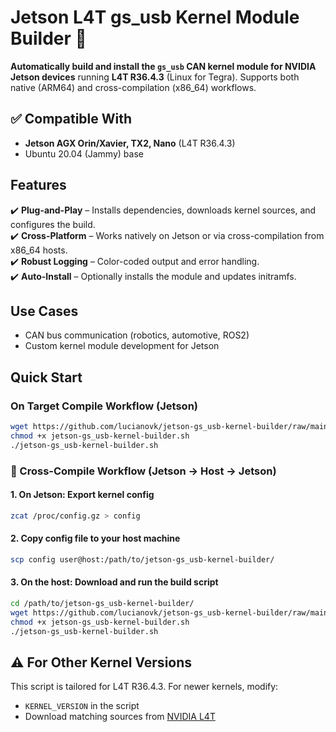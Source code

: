 # Jetson L4T gs_usb Kernel Module Builder 🔧  

**Automatically build and install the `gs_usb` CAN kernel module for NVIDIA Jetson devices** running **L4T R36.4.3** (Linux for Tegra). Supports both native (ARM64) and cross-compilation (x86_64) workflows.  

## ✅ Compatible With  
- **Jetson AGX Orin/Xavier, TX2, Nano** (L4T R36.4.3)  
- Ubuntu 20.04 (Jammy) base  

## Features  
✔️ **Plug-and-Play** – Installs dependencies, downloads kernel sources, and configures the build.  
✔️ **Cross-Platform** – Works natively on Jetson or via cross-compilation from x86_64 hosts.  
✔️ **Robust Logging** – Color-coded output and error handling.  
✔️ **Auto-Install** – Optionally installs the module and updates initramfs.  

## Use Cases  
- CAN bus communication (robotics, automotive, ROS2)  
- Custom kernel module development for Jetson  

## Quick Start

###  On Target Compile Workflow (Jetson)
```bash
wget https://github.com/lucianovk/jetson-gs_usb-kernel-builder/raw/main/jetson-gs_usb-kernel-builder.sh  
chmod +x jetson-gs_usb-kernel-builder.sh  
./jetson-gs_usb-kernel-builder.sh
```   

### 🔁 Cross-Compile Workflow (Jetson → Host → Jetson)

#### 1. On Jetson: Export kernel config
```bash
zcat /proc/config.gz > config
```

#### 2. Copy config file to your host machine
```bash
scp config user@host:/path/to/jetson-gs_usb-kernel-builder/
```

#### 3. On the host: Download and run the build script
```bash
cd /path/to/jetson-gs_usb-kernel-builder/
wget https://github.com/lucianovk/jetson-gs_usb-kernel-builder/raw/main/jetson-gs_usb-kernel-builder.sh  
chmod +x jetson-gs_usb-kernel-builder.sh  
./jetson-gs_usb-kernel-builder.sh
```
## ⚠️ **For Other Kernel Versions**  
This script is tailored for L4T R36.4.3. For newer kernels, modify:  
- `KERNEL_VERSION` in the script  
- Download matching sources from [NVIDIA L4T](https://developer.nvidia.com/embedded/linux-tegra)  
